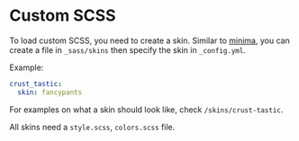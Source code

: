 # Custom SCSS
To load custom SCSS, you need to create a skin. Similar to [minima](https://github.com/jekyll/minima), you can create a file in `_sass/skins` then specify the skin in `_config.yml`.

Example:

```yaml
crust_tastic:
  skin: fancypants
```

For examples on what a skin should look like, check `/skins/crust-tastic`.

All skins need a `style.scss`, `colors.scss` file.
